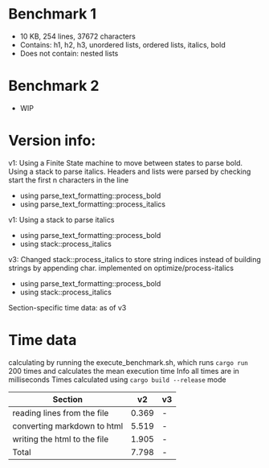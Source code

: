 # Benchmark 1

- 10 KB, 254 lines, 37672 characters
- Contains: h1, h2, h3, unordered lists, ordered lists, italics, bold
- Does not contain: nested lists

# Benchmark 2

- WIP

# Version info:

v1: Using a Finite State machine to move between states to parse bold. Using a stack to parse italics. Headers and lists were parsed by checking start the first n characters in the line

- using parse_text_formatting::process_bold
- using parse_text_formatting::process_italics

v1: Using a stack to parse italics

- using parse_text_formatting::process_bold
- using stack::process_italics

v3: Changed stack::process_italics to store string indices instead of building strings by appending char. implemented on optimize/process-italics

- using parse_text_formatting::process_bold
- using stack::process_italics

Section-specific time data: as of v3

# Time data

calculating by running the execute_benchmark.sh, which runs `cargo run` 200 times and calculates the mean execution time
Info
all times are in milliseconds
Times calculated using `cargo build --release` mode

| Section                      | v2    | v3  |
| ---------------------------- | ----- | --- |
| reading lines from the file  | 0.369 | -   |
| converting markdown to html  | 5.519 | -   |
| writing the html to the file | 1.905 | -   |
| Total                        | 7.798 | -   |
